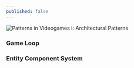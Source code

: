 ```yaml
---
published: false
---
```

![Patterns in Videogames I: Architectural Patterns]({{site.baseurl}}/images/patterns-in-videogames-i-architectural-patterns.png)

### Game Loop

### Entity Component System
